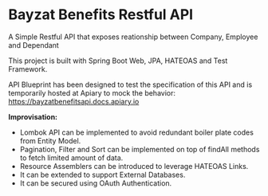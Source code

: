 # Bayzat Benefits Restful API
A Simple Restful API that exposes reationship between Company, Employee and Dependant

This project is built with Spring Boot Web, JPA, HATEOAS and Test Framework.

API Blueprint has been designed to test the specification of this API and is temporarily hosted at Apiary to mock the behavior: https://bayzatbenefitsapi.docs.apiary.io

<strong>Improvisation:</strong>
- Lombok API can be implemented to avoid redundant boiler plate codes from Entity Model.
- Pagination, Filter and Sort can be implemented on top of findAll methods to fetch limited amount of data.
- Resource Assemblers can be introduced to leverage HATEOAS Links.
- It can be extended to support External Databases.
- It can be secured using OAuth Authentication.
